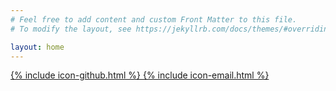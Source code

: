 ```yaml
---
# Feel free to add content and custom Front Matter to this file.
# To modify the layout, see https://jekyllrb.com/docs/themes/#overriding-theme-defaults

layout: home
---
```


<div class="social-links">
  <a href="https://github.com/{{ site.github_username }}" class="social-link">
    {% include icon-github.html %}
  </a>
  <a href="mailto:{{ site.email }}" class="social-link">
    {% include icon-email.html %}
  </a>
</div>

